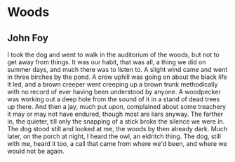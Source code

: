 # Woods
## John Foy
I took the dog and went to walk
in the auditorium of the woods,
but not to get away from things.
It was our habit, that was all,
a thing we did on summer days,
and much there was to listen to.
A slight wind came and went
in three birches by the pond.
A crow uphill was going on
about the black life it led,
and a brown creeper went creeping up
a brown trunk methodically
with no record of ever having
been understood by anyone.
A woodpecker was working out
a deep hole from the sound of it
in a stand of dead trees up there.
And then a jay, much put upon,
complained about some treachery
it may or may not have endured,
though most are liars anyway.
The farther in, the quieter,
till only the snapping of a stick
broke the silence we were in.
The dog stood still and looked at me,
the woods by then already dark.
Much later, on the porch at night,
I heard the owl, an eldritch thing.
The dog, still with me, heard it too,
a call that came from where we'd been,
and where we would not be again.
